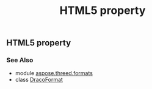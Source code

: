 ﻿---
title: HTML5 property
second_title: Aspose.3D for Python via .NET API References
description: 
type: docs
weight: 340
url: /python-net/aspose.threed.formats/dracoformat/html5/
is_root: false
---

## HTML5 property


### See Also
* module [aspose.threed.formats](../../)
* class [DracoFormat](/3d/python-net/aspose.threed.formats/dracoformat)
